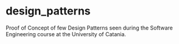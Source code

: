 # design_patterns
Proof of Concept of few Design Patterns seen during the Software Engineering course at the University of Catania.

